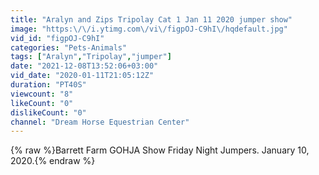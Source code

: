 ```yaml
---
title: "Aralyn and Zips Tripolay Cat 1 Jan 11 2020 jumper show"
image: "https:\/\/i.ytimg.com\/vi\/figpOJ-C9hI\/hqdefault.jpg"
vid_id: "figpOJ-C9hI"
categories: "Pets-Animals"
tags: ["Aralyn","Tripolay","jumper"]
date: "2021-12-08T13:52:06+03:00"
vid_date: "2020-01-11T21:05:12Z"
duration: "PT40S"
viewcount: "8"
likeCount: "0"
dislikeCount: "0"
channel: "Dream Horse Equestrian Center"
---
```

{% raw %}Barrett Farm GOHJA Show Friday Night Jumpers. January 10, 2020.{% endraw %}
